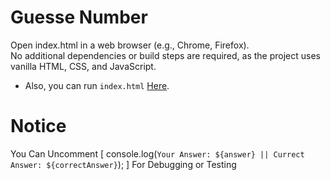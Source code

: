 # Guesse Number

Open index.html in a web browser (e.g., Chrome, Firefox).  
No additional dependencies or build steps are required, as the project uses vanilla HTML, CSS, and JavaScript.  
- Also, you can run `index.html` [Here](https://htmlpreview.github.io/?https://github.com/ImRez69/Guesse-Number/blob/main/index.html).

# Notice 
You Can Uncomment [ console.log(`Your Answer: ${answer} || Currect Answer: ${correctAnswer}`); ] For Debugging or Testing
